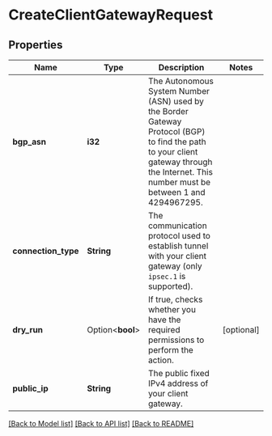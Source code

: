 # CreateClientGatewayRequest

## Properties

Name | Type | Description | Notes
------------ | ------------- | ------------- | -------------
**bgp_asn** | **i32** | The Autonomous System Number (ASN) used by the Border Gateway Protocol (BGP) to find the path to your client gateway through the Internet. This number must be between 1 and 4294967295. | 
**connection_type** | **String** | The communication protocol used to establish tunnel with your client gateway (only `ipsec.1` is supported). | 
**dry_run** | Option<**bool**> | If true, checks whether you have the required permissions to perform the action. | [optional]
**public_ip** | **String** | The public fixed IPv4 address of your client gateway. | 

[[Back to Model list]](../README.md#documentation-for-models) [[Back to API list]](../README.md#documentation-for-api-endpoints) [[Back to README]](../README.md)


